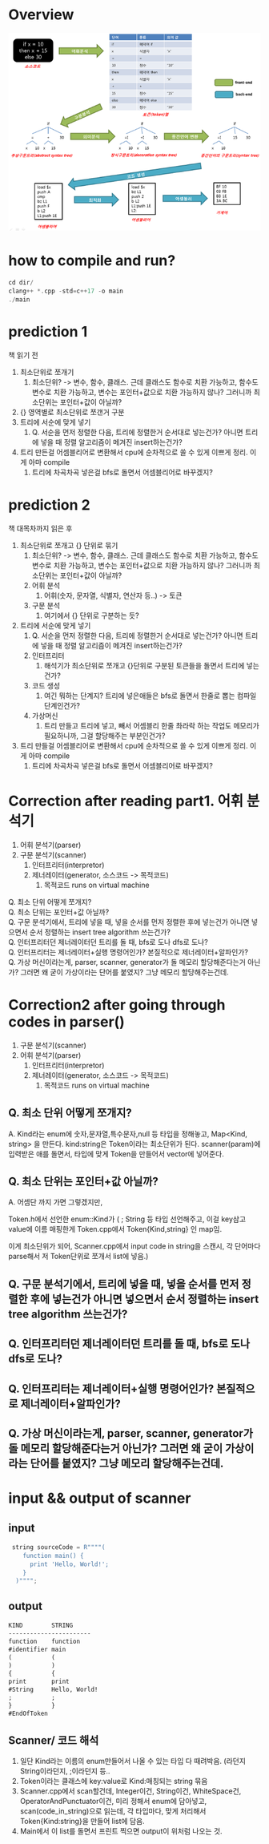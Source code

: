 # Overview

![alt text](../overview.png)

# how to compile and run?

```cpp
cd dir/
clang++ *.cpp -std=c++17 -o main 
./main
```


# prediction 1
책 읽기 전


1. 최소단위로 쪼개기
    1. 최소단위? -> 변수, 함수, 클래스. 근데 클래스도 함수로 치환 가능하고, 함수도 변수로 치환 가능하고, 변수는 포인터+값으로 치환 가능하지 않나? 그러니까 최소단위는 포인터+값이 아닐까? 
2. {} 영역별로 최소단위로 쪼갠거 구분
3. 트리에 서순에 맞게 넣기
    1. Q. 서순을 먼저 정렬한 다음, 트리에 정렬한거 순서대로 넣는건가? 아니면 트리에 넣을 때 정렬 알고리즘이 메겨진 insert하는건가?
4. 트리 만든걸 어셈블리어로 변환해서 cpu에 순차적으로 쏠 수 있게 이쁘게 정리. 이게 아마 compile
    1. 트리에 차곡차곡 넣은걸 bfs로 돌면서 어셈블리어로 바꾸겠지?


# prediction 2
책 대목차까지 읽은 후


1. 최소단위로 쪼개고 {} 단위로 묶기
    1. 최소단위? -> 변수, 함수, 클래스. 근데 클래스도 함수로 치환 가능하고, 함수도 변수로 치환 가능하고, 변수는 포인터+값으로 치환 가능하지 않나? 그러니까 최소단위는 포인터+값이 아닐까? 
    2. 어휘 분석
        1. 어휘(숫자, 문자열, 식별자, 연산자 등..) -> 토큰
    3. 구문 분석
        1. 여기에서 {} 단위로 구분하는 듯?
2. 트리에 서순에 맞게 넣기
    1. Q. 서순을 먼저 정렬한 다음, 트리에 정렬한거 순서대로 넣는건가? 아니면 트리에 넣을 때 정렬 알고리즘이 메겨진 insert하는건가?
    2. 인터프리터
        1. 해석기가 최소단위로 쪼개고 {}단위로 구분된 토큰들을 돌면서 트리에 넣는건가?
    3. 코드 생성
        1. 여긴 뭐하는 단계지? 트리에 넣은애들은 bfs로 돌면서 한줄로 뽑는 컴파일 단계인건가?
    4. 가상머신
        1. 트리 만들고 트리에 넣고, 빼서 어셈블리 한줄 촤라락 하는 작업도 메모리가 필요하니까, 그걸 할당해주는 부분인건가? 
4. 트리 만들걸 어셈블리어로 변환해서 cpu에 순차적으로 쏠 수 있게 이쁘게 정리. 이게 아마 compile
    1. 트리에 차곡차곡 넣은걸 bfs로 돌면서 어셈블리어로 바꾸겠지?



# Correction after reading part1. 어휘 분석기

1. 어휘 분석기(parser)
2. 구문 분석기(scanner)
	1. 인터프리터(interpretor)
	2. 제너레이터(generator, 소스코드 -> 목적코드) 
		1. 목적코드 runs on virtual machine


Q. 최소 단위 어떻게 쪼개지?\
Q. 최소 단위는 포인터+값 아닐까?\
Q. 구문 분석기에서, 트리에 넣을 때, 넣을 순서를 먼저 정렬한 후에 넣는건가 아니면 넣으면서 순서 정렬하는 insert tree algorithm 쓰는건가?\
Q. 인터프리터던 제너레이터던 트리를 돌 때, bfs로 도나 dfs로 도나?\
Q. 인터프리터는 제너레이터+실행 명령어인가? 본질적으로 제너레이터+알파인가?\
Q. 가상 머신이라는게, parser, scanner, generator가 돌 메모리 할당해준다는거 아닌가? 그러면 왜 굳이 가상이라는 단어를 붙였지? 그냥 메모리 할당해주는건데.




# Correction2 after going through codes in parser()

1. 구문 분석기(scanner)
2. 어휘 분석기(parser)
	1. 인터프리터(interpretor)
	2. 제너레이터(generator, 소스코드 -> 목적코드) 
		1. 목적코드 runs on virtual machine


## Q. 최소 단위 어떻게 쪼개지?

A. Kind라는 enum에 숫자,문자열,특수문자,null 등 타입을 정해놓고,
Map<Kind, string> 을 만든다.
kind:string은 Token이라는 최소단위가 된다.
scanner(param)에 입력받은 애를 돌면서, 타입에 맞게 Token을 만들어서 vector<Token>에 넣어준다. 

## Q. 최소 단위는 포인터+값 아닐까?

A. 어셈단 까지 가면 그렇겠지만,

Token.h에서 선언한 enum::Kind가 ( ; String 등 타입 선언해주고, 이걸 key삼고 value에 이름 매핑한게 
Token.cpp에서 Token{Kind,string} 인 map임.

이게 최소단위가 되어, Scanner.cpp에서 input code in string을 스캔시, 각 단어마다 parse해서 저 Token단위로 쪼개서 list에 넣음.)
 

## Q. 구문 분석기에서, 트리에 넣을 때, 넣을 순서를 먼저 정렬한 후에 넣는건가 아니면 넣으면서 순서 정렬하는 insert tree algorithm 쓰는건가?

## Q. 인터프리터던 제너레이터던 트리를 돌 때, bfs로 도나 dfs로 도나? 


## Q. 인터프리터는 제너레이터+실행 명령어인가? 본질적으로 제너레이터+알파인가?

## Q. 가상 머신이라는게, parser, scanner, generator가 돌 메모리 할당해준다는거 아닌가? 그러면 왜 굳이 가상이라는 단어를 붙였지? 그냥 메모리 할당해주는건데.




# input && output of scanner 



## input 

```cpp
 string sourceCode = R""""(
    function main() {
      print 'Hello, World!';
    }
  )"""";
```


## output 

```
KIND        STRING
-----------------------
function    function
#identifier main
(           (
)           )
{           {
print       print
#String     Hello, World!
;           ;
}           }
#EndOfToken
```



## Scanner/ 코드 해석 

1. 일단 Kind라는 이름의 enum만들어서 나올 수 있는 타입 다 때려박음. (라던지 String이라던지, ;이라던지 등..
2. Token이라는 클래스에 key:value로 Kind:매칭되는 string 묶음 
3. Scanner.cpp에서 scan할건데, Integer이건, String이건, WhiteSpace건, OperatorAndPunctuator이건, 미리 정해서 enum에 담아넣고, scan(code_in_string)으로 읽는데, 각 타입마다, 맞게 처리해서 Token{Kind:string}을 만들어 list에 담음.
4. Main에서 이 list를 돌면서 프린트 찍으면 output이 위처럼 나오는 것.



